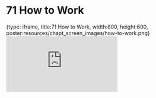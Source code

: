 # 71 How to Work
 
{type: iframe, title:71 How to Work, width:800, height:600, poster:resources/chapt_screen_images/how-to-work.png}
![](https://datatrail-jhu.github.io/DataTrail/no_toc/how-to-work.html)
 

 
